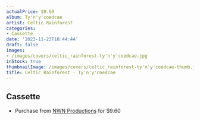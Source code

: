 ```yaml
---
actualPrice: $9.60
album: Ty'n'y'coedcae
artist: Celtic Rainforest
categories:
- Cassette
date: '2023-11-23T18:44:44'
draft: false
images:
- /images/covers/celtic_rainforest-ty'n'y'coedcae.jpg
inStock: true
thumbnailImage: /images/covers/celtic_rainforest-ty'n'y'coedcae-thumb.jpg
title: Celtic Rainforest - Ty'n'y'coedcae
---
```


## Cassette
* Purchase from [NWN Productions](http://shop.nwnprod.com/index.php?route=product/product&path=73&product_id=21594&sort=pd.name&order=ASC) for $9.60
